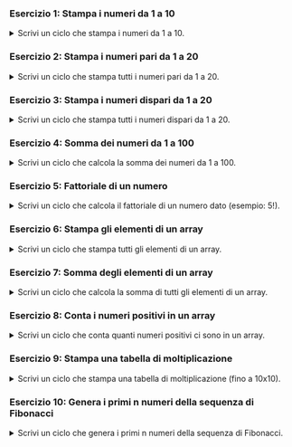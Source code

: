 
### Esercizio 1: Stampa i numeri da 1 a 10

<details>
<summary>
Scrivi un ciclo che stampa i numeri da 1 a 10.
</summary>

```php
<?php
for ($i = 1; $i <= 10; $i++) {
    echo $i . " ";
}
?>
```

</details>

### Esercizio 2: Stampa i numeri pari da 1 a 20

<details>
<summary>
Scrivi un ciclo che stampa tutti i numeri pari da 1 a 20.
</summary>

```php
<?php
for ($i = 1; $i <= 20; $i++) {
    if ($i % 2 == 0) {
        echo $i . " ";
    }
}
?>
```

</details>

### Esercizio 3: Stampa i numeri dispari da 1 a 20

<details>
<summary>
Scrivi un ciclo che stampa tutti i numeri dispari da 1 a 20.
</summary>

```php
<?php
for ($i = 1; $i <= 20; $i++) {
    if ($i % 2 != 0) {
        echo $i . " ";
    }
}
?>
```

</details>

### Esercizio 4: Somma dei numeri da 1 a 100

<details>
<summary>
Scrivi un ciclo che calcola la somma dei numeri da 1 a 100.
</summary>

```php
<?php
$somma = 0;
for ($i = 1; $i <= 100; $i++) {
    $somma += $i;
}
echo "La somma dei numeri da 1 a 100 è: " . $somma;
?>
```

</details>

### Esercizio 5: Fattoriale di un numero

<details>
<summary>
Scrivi un ciclo che calcola il fattoriale di un numero dato (esempio: 5!).
</summary>

```php
<?php
$numero = 5;
$fattoriale = 1;
for ($i = 1; $i <= $numero; $i++) {
    $fattoriale *= $i;
}
echo "Il fattoriale di $numero è: " . $fattoriale;
?>
```

</details>

### Esercizio 6: Stampa gli elementi di un array

<details>
<summary>
Scrivi un ciclo che stampa tutti gli elementi di un array.
</summary>

```php
<?php
$array = [1, 2, 3, 4, 5];
foreach ($array as $elemento) {
    echo $elemento . " ";
}
?>
```

</details>

### Esercizio 7: Somma degli elementi di un array

<details>
<summary>
Scrivi un ciclo che calcola la somma di tutti gli elementi di un array.
</summary>

```php
<?php
$array = [1, 2, 3, 4, 5];
$somma = 0;
foreach ($array as $elemento) {
    $somma += $elemento;
}
echo "La somma degli elementi dell'array è: " . $somma;
?>
```

</details>

### Esercizio 8: Conta i numeri positivi in un array

<details>
<summary>
Scrivi un ciclo che conta quanti numeri positivi ci sono in un array.
</summary>

```php
<?php
$array = [-1, 2, 3, -4, 5];
$positivi = 0;
foreach ($array as $elemento) {
    if ($elemento > 0) {
        $positivi++;
    }
}
echo "Il numero di elementi positivi nell'array è: " . $positivi;
?>
```

</details>

### Esercizio 9: Stampa una tabella di moltiplicazione

<details>
<summary>
Scrivi un ciclo che stampa una tabella di moltiplicazione (fino a 10x10).
</summary>

```php
<?php
for ($i = 1; $i <= 10; $i++) {
    for ($j = 1; $j <= 10; $j++) {
        echo $i * $j . "\t";
    }
    echo "\n";
}
?>
```

</details>

### Esercizio 10: Genera i primi n numeri della sequenza di Fibonacci

<details>
<summary>
Scrivi un ciclo che genera i primi n numeri della sequenza di Fibonacci.
</summary>

```php
<?php
function fibonacci($n) {
    $a = 0;
    $b = 1;
    for ($i = 0; $i < $n; $i++) {
        echo $a . " ";
        $temp = $a;
        $a = $b;
        $b = $temp + $b;
    }
}

// Esempio di utilizzo
fibonacci(10);
?>
```

</details>
